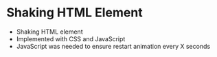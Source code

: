 # Shaking HTML Element

- Shaking HTML element
- Implemented with CSS and JavaScript
- JavaScript was needed to ensure restart animation every X seconds
